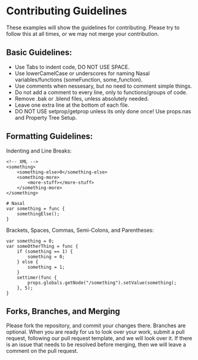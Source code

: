 # Contributing Guidelines

These examples will show the guidelines for contributing. Please try to follow this at all times, or we may not merge your contribution.

## Basic Guidelines:
- Use Tabs to indent code, DO NOT USE SPACE.
- Use lowerCamelCase or underscores for naming Nasal variables/functions (someFunction, some_function).
- Use comments when nessesary, but no need to comment simple things.
- Do not add a comment to every line, only to functions/groups of code.
- Remove .bak or .blend files, unless absolutely needed.
- Leave one extra line at the bottom of each file.
- DO NOT USE setprop/getprop unless its only done once! Use props.nas and Property Tree Setup.

## Formatting Guidelines:
Indenting and Line Breaks:
```
<!-- XML -->
<something>
	<something-else>0</something-else>
	<something-more>
		<more-stuff></more-stuff>
	</something-more>
</something>
```

```
# Nasal
var something = func {
	somethingElse();
}
```
Brackets, Spaces, Commas, Semi-Colons, and Parentheses:
```
var something = 0;
var someOtherThing = func {
	if (something == 1) {
		something = 0;
	} else {
		something = 1;
	}
	settimer(func {
		props.globals.getNode("/something").setValue(something);
	}, 5);
}
```

## Forks, Branches, and Merging
Please fork the repository, and commit your changes there. Branches are optional. When you are ready for us to look over your work, submit a pull request, following our pull request template, and we will look over it. If there is an issue that needs to be resolved before merging, then we will leave a comment on the pull request.
